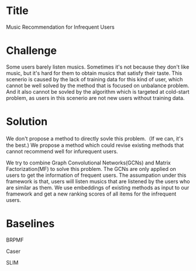 # Title
Music Recommendation for Infrequent Users

# Challenge
Some users barely listen musics. Sometimes it's not because they don't like music, but it's hard for them to obtain musics that satisfy their taste. This scenerio is caused by the lack of training data for this kind of user, which cannot be well solved by the method that is focused on unbalance problem. And it also cannot be sovled by the algorithm which is targeted at cold-start problem, as users in this scenerio are not new users without training data.

# Solution
We don't propose a method to directly sovle this problem.（If we can, it's the best.) We propose a method which could revise existing methods that cannot recommend well for infurequent users. 

We try to combine Graph Convolutional Networks(GCNs) and Matrix Factorization(MF) to solve this problem. The GCNs are only applied on users to get the information of frequent users. The assumpation under this framework is that, users will listen musics that are listened by the users who are similar as them. 
We use embeddings of existing methods as input to our framework and get a new ranking scores of all items for the infrequent users.

# Baselines
BRPMF

Caser

SLIM

